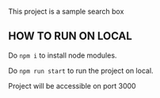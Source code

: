 This project is a sample search box

## HOW TO RUN ON LOCAL

Do `npm i` to install node modules.

Do `npm run start` to run the project on local.

Project will be accessible on port 3000

